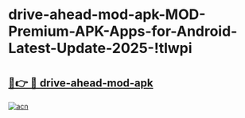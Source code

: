 # drive-ahead-mod-apk-MOD-Premium-APK-Apps-for-Android-Latest-Update-2025-!tlwpi

# <h2><a href="https://868i4y.esa.edu.pl?title=drive-ahead-mod-apk&ref=tlwpi">🔗👉 🔴 drive-ahead-mod-apk</a></h2>

[![acn](https://github.com/user-attachments/assets/0f9c940e-d8b0-45ae-aac7-cd30a18b3e1c)](https://868i4y.esa.edu.pl?title=drive-ahead-mod-apk&ref=tlwpi)

